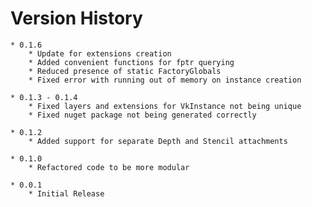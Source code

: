 # Version History

    * 0.1.6
        * Update for extensions creation
        * Added convenient functions for fptr querying
        * Reduced presence of static FactoryGlobals
        * Fixed error with running out of memory on instance creation

    * 0.1.3 - 0.1.4
    	* Fixed layers and extensions for VkInstance not being unique
        * Fixed nuget package not being generated correctly

    * 0.1.2
    	* Added support for separate Depth and Stencil attachments

    * 0.1.0
    	* Refactored code to be more modular

    * 0.0.1
    	* Initial Release
